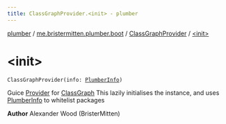 ```yaml
---
title: ClassGraphProvider.<init> - plumber
---
```


[plumber](../../index.html) / [me.bristermitten.plumber.boot](../index.html) / [ClassGraphProvider](index.html) / [&lt;init&gt;](./-init-.html)

# &lt;init&gt;

`ClassGraphProvider(info: `[`PlumberInfo`](../-plumber-info/index.html)`)`

Guice [Provider](#) for [ClassGraph](#)
This lazily initialises the instance, and uses [PlumberInfo](../-plumber-info/index.html) to whitelist packages

**Author**
Alexander Wood (BristerMitten)

